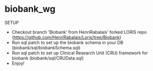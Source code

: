 # biobank_wg

SETUP
- Checkout branch 'Biobank' from HenriRabalais' forked LORIS repo (https://github.com/HenriRabalais/Loris/tree/Biobank)
- Run sql patch to set up the biobank schema in your DB (biobank/sql/biobankSchema.sql)
- Run sql patch to set up Clinical Research Unit (CRU) framework for biobank (biobank/sql/CRUData.sql)
- Enjoy!
